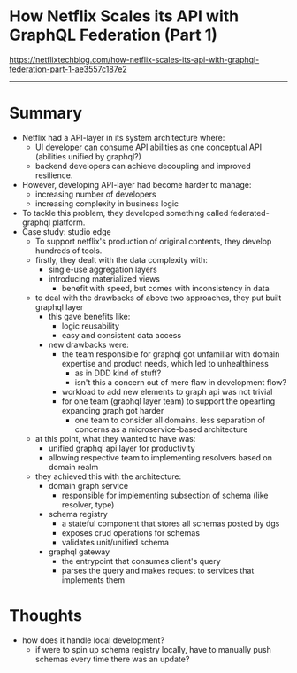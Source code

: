 <!--
{
  "type": "summary",
  "tags": ["grpahql"]
}
-->

# How Netflix Scales its API with GraphQL Federation (Part 1)
https://netflixtechblog.com/how-netflix-scales-its-api-with-graphql-federation-part-1-ae3557c187e2

---

# Summary
- Netflix had a API-layer in its system architecture where:
  - UI developer can consume API abilities as one conceptual API (abilities unified by graphql?)
  - backend developers can achieve decoupling and improved resilience.
- However, developing API-layer had become harder to manage:
  - increasing number of developers
  - increasing complexity in business logic
- To tackle this problem, they developed something called federated-graphql platform.
- Case study: studio edge
  - To support netflix's production of original contents, they develop hundreds of tools.
  - firstly, they dealt with the data complexity with:
    - single-use aggregation layers
    - introducing materialized views
      - benefit with speed, but comes with inconsistency in data
  - to deal with the drawbacks of above two approaches, they put built graphql layer
    - this gave benefits like:
      - logic reusability
      - easy and consistent data access
    - new drawbacks were:
      - the team responsible for graphql got unfamiliar with domain expertise and product needs,
        which led to unhealthiness
        - as in DDD kind of stuff?
        - isn't this a concern out of mere flaw in development flow?
      - workload to add new elements to graph api was not trivial
      - for one team (graphql layer team) to support the opearting expanding graph got harder
        - one team to consider all domains. less separation of concerns as a microservice-based architecture
  - at this point, what they wanted to have was:
    - unified graphql api layer for productivity
    - allowing respective team to implementing resolvers based on domain realm
  - they achieved this with the architecture:
    - domain graph service
      - responsible for implementing subsection of schema (like resolver, type)
    - schema registry
      - a stateful component that stores all schemas posted by dgs
      - exposes crud operations for schemas
      - validates unit/unified schema
    - graphql gateway
      - the entrypoint that consumes client's query
      - parses the query and makes request to services that implements them

# Thoughts
- how does it handle local development?
  - if were to spin up schema registry locally, have to manually push schemas every time there was an update?

